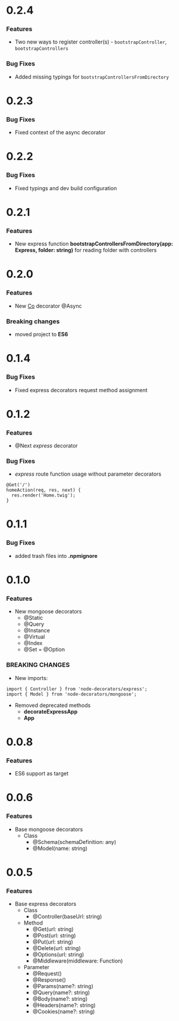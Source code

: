 # 0.2.4
### Features
* Two new ways to register controller(s) - ```bootstrapController```, ```bootstrapControllers```
### Bug Fixes
* Added missing typings for ```bootstrapControllersFromDirectory```

# 0.2.3
### Bug Fixes
* Fixed context of the async decorator

# 0.2.2
### Bug Fixes
* Fixed typings and dev build configuration

# 0.2.1
### Features
* New express function **bootstrapControllersFromDirectory(app: Express, folder: string)** for reading folder with controllers

# 0.2.0
### Features
* New [Co] decorator @Async
### Breaking changes
* moved project to **ES6**

# 0.1.4
### Bug Fixes
* Fixed express decorators request method assignment

# 0.1.2
### Features
* @Next *express* decorator
### Bug Fixes
* *express* route function usage without parameter decorators
```
@Get('/')
homeAction(req, res, next) {
  res.render('Home.twig');
}
```

# 0.1.1
### Bug Fixes
* added trash files into **.npmignore**

# 0.1.0 
### Features
* New mongoose decorators
  * @Static
  * @Query
  * @Instance
  * @Virtual
  * @Index
  * @Set = @Option
### BREAKING CHANGES
  * New imports:
```
import { Controller } from 'node-decorators/express';
import { Model } from 'node-decorators/mongoose';
```
  * Removed deprecated methods
    * **decorateExpressApp**
    * **App**

# 0.0.8
### Features
* ES6 support as target

# 0.0.6
### Features
* Base mongoose decorators
  * Class
    * @Schema(schemaDefinition: any)
    * @Model(name: string)

# 0.0.5
### Features
* Base express decorators
  * Class
    * @Controller(baseUrl: string)
  * Method
    * @Get(url: string)
    * @Post(url: string)
    * @Put(url: string)
    * @Delete(url: string)
    * @Options(url: string)
    * @Middleware(middleware: Function)
  * Parameter
    * @Request()
    * @Response()
    * @Params(name?: string)
    * @Query(name?: string)
    * @Body(name?: string)
    * @Headers(name?: string)
    * @Cookies(name?: string)
    
[Co]:https://github.com/tj/co

